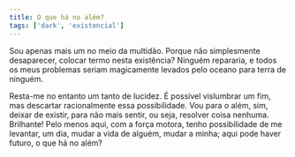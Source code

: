 ```yaml
---
title: O que há no além?
tags: ['dark', 'existencial']
---
```


Sou apenas mais um no meio da multidão. Porque não simplesmente desaparecer, colocar termo nesta existência? Ninguém repararia, e todos os meus problemas seriam magicamente levados pelo oceano para terra de ninguém.

Resta-me no entanto um tanto de lucidez. É possível vislumbrar um fim, mas descartar racionalmente essa possibilidade. Vou para o além, sim, deixar de existir, para não mais sentir, ou seja, resolver coisa nenhuma. Brilhante! Pelo menos aqui, com a força motora, tenho possibilidade de me levantar, um dia, mudar a vida de alguém, mudar a minha; aqui pode haver futuro, o que há no além?
